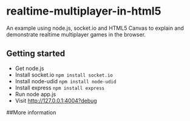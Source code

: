 realtime-multiplayer-in-html5
=============================

An example using node.js, socket.io and HTML5 Canvas to explain and demonstrate realtime multiplayer games in the browser.

## Getting started

* Get node.js
* Install socket.io `npm install socket.io`
* Install node-udid `npm install node-udid`
* Install express `npm install express`
* Run node app.js
* Visit http://127.0.0.1:4004?debug

##More information